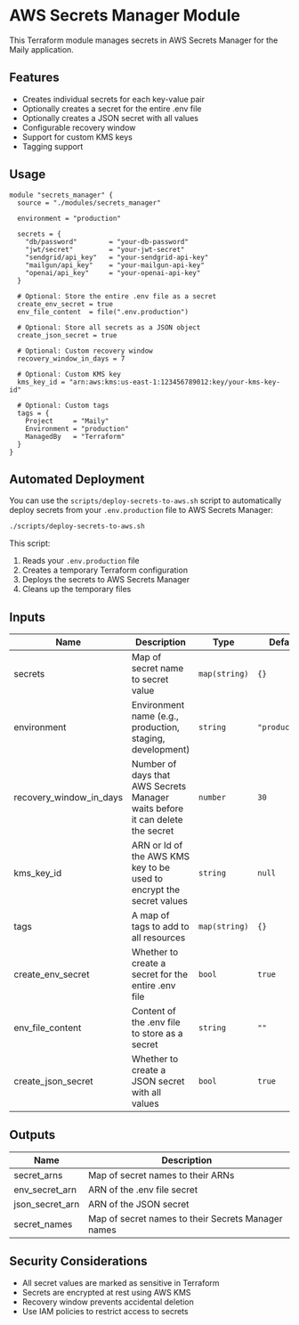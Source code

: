 # AWS Secrets Manager Module

This Terraform module manages secrets in AWS Secrets Manager for the Maily application.

## Features

- Creates individual secrets for each key-value pair
- Optionally creates a secret for the entire .env file
- Optionally creates a JSON secret with all values
- Configurable recovery window
- Support for custom KMS keys
- Tagging support

## Usage

```hcl
module "secrets_manager" {
  source = "./modules/secrets_manager"

  environment = "production"
  
  secrets = {
    "db/password"        = "your-db-password"
    "jwt/secret"         = "your-jwt-secret"
    "sendgrid/api_key"   = "your-sendgrid-api-key"
    "mailgun/api_key"    = "your-mailgun-api-key"
    "openai/api_key"     = "your-openai-api-key"
  }
  
  # Optional: Store the entire .env file as a secret
  create_env_secret = true
  env_file_content  = file(".env.production")
  
  # Optional: Store all secrets as a JSON object
  create_json_secret = true
  
  # Optional: Custom recovery window
  recovery_window_in_days = 7
  
  # Optional: Custom KMS key
  kms_key_id = "arn:aws:kms:us-east-1:123456789012:key/your-kms-key-id"
  
  # Optional: Custom tags
  tags = {
    Project     = "Maily"
    Environment = "production"
    ManagedBy   = "Terraform"
  }
}
```

## Automated Deployment

You can use the `scripts/deploy-secrets-to-aws.sh` script to automatically deploy secrets from your `.env.production` file to AWS Secrets Manager:

```bash
./scripts/deploy-secrets-to-aws.sh
```

This script:
1. Reads your `.env.production` file
2. Creates a temporary Terraform configuration
3. Deploys the secrets to AWS Secrets Manager
4. Cleans up the temporary files

## Inputs

| Name | Description | Type | Default | Required |
|------|-------------|------|---------|:--------:|
| secrets | Map of secret name to secret value | `map(string)` | `{}` | no |
| environment | Environment name (e.g., production, staging, development) | `string` | `"production"` | no |
| recovery_window_in_days | Number of days that AWS Secrets Manager waits before it can delete the secret | `number` | `30` | no |
| kms_key_id | ARN or Id of the AWS KMS key to be used to encrypt the secret values | `string` | `null` | no |
| tags | A map of tags to add to all resources | `map(string)` | `{}` | no |
| create_env_secret | Whether to create a secret for the entire .env file | `bool` | `true` | no |
| env_file_content | Content of the .env file to store as a secret | `string` | `""` | no |
| create_json_secret | Whether to create a JSON secret with all values | `bool` | `true` | no |

## Outputs

| Name | Description |
|------|-------------|
| secret_arns | Map of secret names to their ARNs |
| env_secret_arn | ARN of the .env file secret |
| json_secret_arn | ARN of the JSON secret |
| secret_names | Map of secret names to their Secrets Manager names |

## Security Considerations

- All secret values are marked as sensitive in Terraform
- Secrets are encrypted at rest using AWS KMS
- Recovery window prevents accidental deletion
- Use IAM policies to restrict access to secrets
